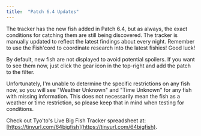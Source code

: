 ```yaml
---
title:  "Patch 6.4 Updates"
---
```


The tracker has the new fish added in Patch 6.4, but as always, the exact conditions for catching them are still being discovered.
The tracker is manually updated to reflect the latest findings about every night.
Remember to use the Fish'cord to coordinate research into the latest fishies! Good luck!

By default, new fish are not displayed to avoid potential spoilers. If you want to see them now, just click the gear icon in the top-right and add the patch to the filter.

Unfortunately, I'm unable to determine the specific restrictions on any fish now, so you will see "Weather Unknown" and "Time Unknown" for any fish with missing information.
This does not necessarily mean the fish as a weather or time restriction, so please keep that in mind when testing for conditions.

Check out Tyo'to's Live Big Fish Tracker spreadsheet at: [https://tinyurl.com/64bigfish](https://tinyurl.com/64bigfish).